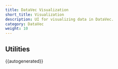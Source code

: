 ```yaml
---
title: DataVec Visualization
short_title: Visualization
description: UI for visualizing data in DataVec.
category: DataVec
weight: 10
---
```


## Utilities

{{autogenerated}}